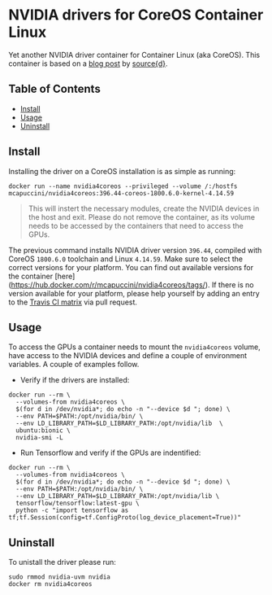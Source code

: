 # NVIDIA drivers for CoreOS Container Linux
Yet another NVIDIA driver container for Container Linux (aka CoreOS). This container is based on a [blog post](https://blog.sourced.tech/post/docker_coreos_gpu_deep_learning/) by [source{d}](https://sourced.tech/).

## Table of Contents

- [Install](#install)
- [Usage](#usage)
- [Uninstall](#uninstall)

## Install
Installing the driver on a CoreOS installation is as simple as running:

```
docker run --name nvidia4coreos --privileged --volume /:/hostfs mcapuccini/nvidia4coreos:396.44-coreos-1800.6.0-kernel-4.14.59
```
> This will instert the necessary modules, create the NVIDIA devices in the host and exit. Please do not remove the container, as its volume needs to be accessed by the containers that need to access the GPUs.

The previous command installs NVIDIA driver version `396.44`, compiled with CoreOS `1800.6.0` toolchain and Linux `4.14.59`. Make sure to select the correct versions for your platform. You can find out available versions for the container [here] (https://hub.docker.com/r/mcapuccini/nvidia4coreos/tags/). If there is no version available for your platform, please help yourself by adding an entry to the [Travis CI matrix](https://github.com/mcapuccini/nvidia4coreos/blob/master/.travis.yml#L17) via pull request.

## Usage
To access the GPUs a container needs to mount the `nvidia4coreos` volume, have access to the NVIDIA devices and define a couple of environment variables. A couple of examples follow.

- Verify if the drivers are installed:
```
docker run --rm \
  --volumes-from nvidia4coreos \
  $(for d in /dev/nvidia*; do echo -n "--device $d "; done) \
  --env PATH=$PATH:/opt/nvidia/bin/ \
  --env LD_LIBRARY_PATH=$LD_LIBRARY_PATH:/opt/nvidia/lib  \
  ubuntu:bionic \ 
  nvidia-smi -L
```

- Run Tensorflow and verify if the GPUs are indentified: 
```
docker run --rm \
  --volumes-from nvidia4coreos \
  $(for d in /dev/nvidia*; do echo -n "--device $d "; done) \
  --env PATH=$PATH:/opt/nvidia/bin/ \
  --env LD_LIBRARY_PATH=$LD_LIBRARY_PATH:/opt/nvidia/lib \
  tensorflow/tensorflow:latest-gpu \
  python -c "import tensorflow as tf;tf.Session(config=tf.ConfigProto(log_device_placement=True))"
```

## Uninstall
To unistall the driver please run:

```
sudo rmmod nvidia-uvm nvidia
docker rm nvidia4coreos
```
